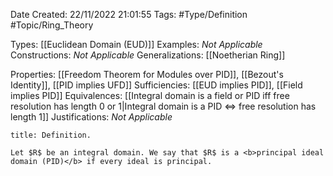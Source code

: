 <div class="topSpace"></div>

Date Created: 22/11/2022 21:01:55
Tags: #Type/Definition #Topic/Ring_Theory

Types: [[Euclidean Domain (EUD)]]
Examples: <i>Not Applicable</i>
Constructions: <i>Not Applicable</i>
Generalizations: [[Noetherian Ring]]

Properties: [[Freedom Theorem for Modules over PID]], [[Bezout's Identity]], [[PID implies UFD]]
Sufficiencies: [[EUD implies PID]], [[Field implies PID]]
Equivalences: [[Integral domain is a field or PID iff free resolution has length 0 or 1|Integral domain is a PID $\Leftrightarrow$ free resolution has length $1$]]
Justifications: <i>Not Applicable</i>

``` ad-Definition
title: Definition.

Let $R$ be an integral domain. We say that $R$ is a <b>principal ideal domain (PID)</b> if every ideal is principal.

```

